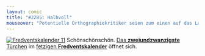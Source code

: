 ```yaml
---
layout: comic
title: "#2285: Halbvoll"
mouseover: "Potentielle Orthographiekritiker seien zum einen auf das Lautliche, zum anderen auf Freds übliche Rechtschreibung hingewiesen. Und darauf, dass niemand Besserwisser mag. So!"
---
```


<a href="http://www.fonflatter.de/der-fetzige-fredventskalender-2011/" title="Fredventskalender 11"><img src="http://www.fonflatter.de/adv11/fredventskalender_banner.png" alt="Fredventskalender 11" /></a>
Schönschönschön. <a href="http://www.fonflatter.de/2011/12/22/das-22-turchen" title="Fredventskalender 2011">Das <strong>zweiundzwanzigste</strong> Türchen</a> im <a href="http://www.fonflatter.de/der-fetzige-fredventskalender-2011/" title="Fredventskalender 2011">fetzigen <strong>Fredventskalender</strong></a> öffnet sich.
